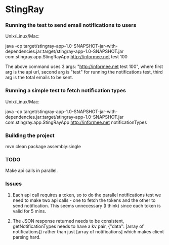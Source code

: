 # StingRay

### Running the test to send email notifications to users

Unix/Linux/Mac:

java -cp target/stingray-app-1.0-SNAPSHOT-jar-with-dependencies.jar:target/stingray-app-1.0-SNAPSHOT.jar com.stingray.app.StingRayApp http://informee.net test 100

The above command uses 3 args: "http://informee.net test 100", where first arg is the api url, 
second arg is "test" for running the notifications test, third arg is the total emails to be sent.

### Running a simple test to fetch notification types

Unix/Linux/Mac:

java -cp target/stingray-app-1.0-SNAPSHOT-jar-with-dependencies.jar:target/stingray-app-1.0-SNAPSHOT.jar com.stingray.app.StingRayApp http://informee.net notificationTypes

### Building the project

mvn clean package assembly:single

### TODO

Make api calls in parallel.

### Issues

1. Each api call requires a token, so to do the parallel notifications test we need to make 
two api calls - one to fetch the tokens and the other to send notification. This seems unnecessary (I think) since each token
is valid for 5 mins.

2. The JSON response returned needs to be consistent, getNotificationTypes needs to have a 
kv pair, {"data": [array of notifications]} rather than just [array of notifications] which makes client parsing hard.
